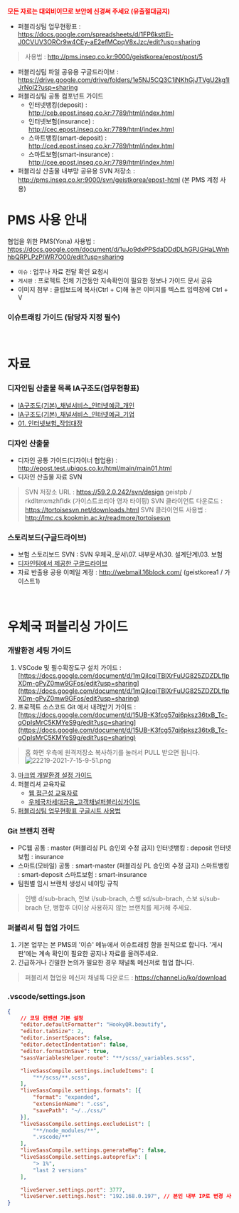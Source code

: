 <strong style="color:red">모든 자료는 대외비이므로 보안에 신경써 주세요 (유출절대금지)</strong>

- 퍼블리싱팀 업무현황표 : https://docs.google.com/spreadsheets/d/1FP6ksttEi-J0CVUV3ORCr9w4CEy-aE2efMCpqV8xJzc/edit?usp=sharing
> 사용법 : http://pms.inseq.co.kr:9000/geistkorea/epost/post/5
- 퍼블리싱팀 파일 공유용 구글드라이브 : https://drive.google.com/drive/folders/1e5NJ5CQ3C1jNKhGjJTVgU2kg1lJrNol2?usp=sharing
- 퍼블리싱팀 공통 컴포넌트 가이드 
    - 인터넷뱅킹(deposit) : http://ceb.epost.inseq.co.kr:7789/html/index.html
    - 인터넷보험(insurance) : http://cec.epost.inseq.co.kr:7789/html/index.html
    - 스마트뱅킹(smart-deposit) : http://ced.epost.inseq.co.kr:7789/html/index.html
    - 스마트보험(smart-insurance) : http://cee.epost.inseq.co.kr:7789/html/index.html
- 퍼블리싱 산출물 내부망 공유용 SVN 저장소 : http://pms.inseq.co.kr:9000/svn/geistkorea/epost-html (본 PMS 계정 사용)


# PMS 사용 안내
협업을 위한 PMS(Yona) 사용법 : https://docs.google.com/document/d/1uJo9dxPPSdaDDdDLhGPJGHaLWnhhbQRPLPzPIWR7O00/edit?usp=sharing
- `이슈` : 업무나 자료 전달 확인 요청시
- `게시판` : 프로젝트 전체 기간동안 지속확인이 필요한 정보나 가이드 문서 공유
- 이미지 첨부 : 클립보드에 복사(Ctrl + C)해 놓은 이미지를 텍스트 입력창에 Ctrl + V

### 이슈트래킹 가이드 (담당자 지정 필수)
<img src="/files/11595" alt="" style="max-height:none">
<br><br>

# 자료
### 디자인팀 산출물 목록 IA구조도(업무현황표)
- [IA구조도(기본)_채널서비스_인터넷예금_개인](https://docs.google.com/spreadsheets/d/1uxzz2jgubqmslj0PC3iqJRzoyoU7XVCzgQUno2kqg8k/edit?usp=sharing)
- [IA구조도(기본)_채널서비스_인터넷예금_기업](https://docs.google.com/spreadsheets/d/1H0wonVMDQBIw5ZcbM_ERzL5fMy3t9w67cRzVkHSJow4/edit?usp=sharing)
- [01. 인터넷보험_작업대장](https://docs.google.com/spreadsheets/d/1m2UaAgVRFU84DGTGrKSx76tnNcWpi5cqCBcLq-lPumQ/edit#gid=0)

### 디자인 산출물
- 디자인 공통 가이드(디자이너 협업용) : http://epost.test.ubiqos.co.kr/html/main/main01.html
- 디자인 산출물 자료 SVN
> SVN 저장소 URL : https://59.2.0.242/svn/design
> geistpb / rkdltmxmzhfldk (가이스트코리아 영자 타이핑)
SVN 클라이언트 다운로드 : https://tortoisesvn.net/downloads.html
SVN 클라이언트 사용법 : http://lmc.cs.kookmin.ac.kr/readmore/tortoisesvn

### 스토리보드(구글드라이브)
- 보험 스토리보드 SVN : SVN 우체국_문서\07. 내부문서\30. 설계단계\03. 보험
- [디자인팀에서 제공한 구글드라이브](https://drive.google.com/drive/folders/1C3noRtUIxfrlmCNpPTzfGlc5jQGCiqnn?usp=sharing)
- 자료 반출용 공용 이메일 계정 : http://webmail.16block.com/ (geistkorea1 / 가이스트1)

<br>

# 우체국 퍼블리싱 가이드
### 개발환경 세팅 가이드
1. VSCode 및 필수확장도구 설치
가이드 : [https://docs.google.com/document/d/1mQjlcqiTBlXrFuUG825ZDZDLfIpXDm-gPyZ0mw9GFos/edit?usp=sharing](https://docs.google.com/document/d/1mQjlcqiTBlXrFuUG825ZDZDLfIpXDm-gPyZ0mw9GFos/edit?usp=sharing)
2. 프로젝트 소스코드 Git 에서 내려받기
가이드 : [https://docs.google.com/document/d/15UB-K3fcg57qi6pksz36txB_Tc-qOpIsMrC5KMYeS9g/edit?usp=sharing](https://docs.google.com/document/d/15UB-K3fcg57qi6pksz36txB_Tc-qOpIsMrC5KMYeS9g/edit?usp=sharing)
> 홈 화면 우측에 원격저장소 복사하기를 눌러서 PULL 받으면 됩니다.
![22219-2021-7-15-9-51.png](/files/11304) 
3. [마크업 개발환경 설정 가이드](https://docs.google.com/document/d/1SuPkM-HWfoaw4Fpkpe8P44rMUBD_1gUFYgm9BFKJ4Uc/edit?usp=sharing)
4. 퍼블리셔 교육자료
    - [웹 접근성 교육자료](https://drive.google.com/drive/folders/11g0tibHlboUnPkn8hwthPkOfJ3IdB0xl)
    - [우체국차세대금융_고객채널퍼블리싱가이드](https://docs.google.com/presentation/d/1SSQpJfcXbevYXzevfWQSdBF2BbFL47cn/edit?usp=sharing&ouid=100874491042190796911&rtpof=true&sd=true)
5. [퍼블리싱팀 업무현황표 구글시트 사용법](http://pms.inseq.co.kr:9000/geistkorea/epost/post/5)

### Git 브랜치 전략
- PC웹 공통 : master (퍼블리싱 PL 승인외 수정 금지)
인터넷뱅킹 : deposit
인터넷보험 : insurance
- 스마트(모바일) 공통 : smart-master (퍼블리싱 PL 승인외 수정 금지)
스마트뱅킹 : smart-deposit
스마트보험 : smart-insurance
- 팀원별 임시 브랜치 생성시 네이밍 규칙
> 인뱅 d/sub-brach, 인보 i/sub-brach, 스뱅 sd/sub-brach, 스보 si/sub-brach
단, 병합후 더이상 사용하지 않는 브랜치를 제거해 주세요.

### 퍼블리셔 팀 협업 가이드
1. 기본 업무는 본 PMS의 '이슈' 메뉴에서 이슈트래킹 함을 원칙으로 합니다.
'게시판'에는 계속 확인이 필요한 공지나 자료를 올려주세요.
2. 긴급하거나 긴밀한 논의가 필요한 경우 채널톡 메신저로 협업 합니다.
> 퍼블리셔 협업용 메신저 채널톡 다운로드 : https://channel.io/ko/download

### .vscode/settings.json
```json
{
	// 코딩 컨벤션 기본 설정
	"editor.defaultFormatter": "HookyQR.beautify",
	"editor.tabSize": 2,
	"editor.insertSpaces": false,
	"editor.detectIndentation": false,
	"editor.formatOnSave": true,
	"sassVariablesHelper.route": "**/scss/_variables.scss",

	"liveSassCompile.settings.includeItems": [
		"**/scss/**.scss",
	],
	"liveSassCompile.settings.formats": [{
		"format": "expanded",
		"extensionName": ".css",
		"savePath": "~/../css/"
	}],
	"liveSassCompile.settings.excludeList": [
		"**/node_modules/**",
		".vscode/**"
	],
	"liveSassCompile.settings.generateMap": false,
	"liveSassCompile.settings.autoprefix": [
		"> 1%",
		"last 2 versions"
	],

	"liveServer.settings.port": 3777,
	"liveServer.settings.host": "192.168.0.197", // 본인 내부 IP로 변경 사용 (cmd > ipconfig > IPV4 부분 확인)
}
```
